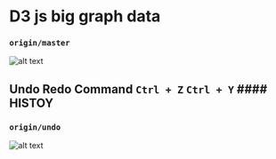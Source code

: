 # D3 js big graph data
### `origin/master`
![alt text](https://img001.prntscr.com/file/img001/V3CFIBtjR9uBEqv4waLIUQ.png)

## Undo Redo Command `Ctrl + Z` `Ctrl + Y` #### HISTOY
### `origin/undo`
![alt text](https://img001.prntscr.com/file/img001/xeOXitXmS2C1nwgdOyi8OQ.png)
